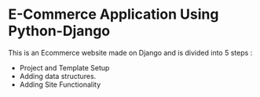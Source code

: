 # E-Commerce Application Using Python-Django

This is an Ecommerce website made on Django and is divided into 5 steps :
- Project and Template Setup
- Adding data structures.
- Adding Site Functionality
